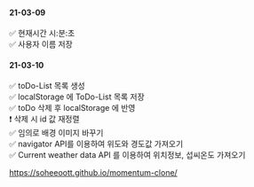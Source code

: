 #### 21-03-09
✅ 현재시간 시:분:초  
✅ 사용자 이름 저장  

#### 21-03-10
✅ toDo-List 목록 생성  
✅ localStorage 에 ToDo-List 목록 저장  
✅ toDo 삭제 후 localStorage 에 반영  
 ❗ 삭제 시 id 값 재정렬  
✅ 임의로 배경 이미지 바꾸기  
✅ navigator API를 이용하여 위도와 경도값 가져오기  
✅ Current weather data API 를 이용하여 위치정보, 섭씨온도 가져오기

https://soheeoott.github.io/momentum-clone/